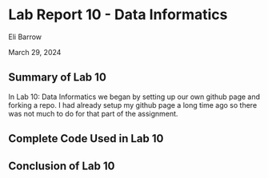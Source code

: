 # Lab Report 10 - Data Informatics
Eli Barrow

March 29, 2024

## Summary of Lab 10 ##
In Lab 10: Data Informatics we began by setting up our own github page and forking a repo. I had already setup my github page a long time ago so there was not much to do for that part of the assignment.


## Complete Code Used in Lab 10 ##


## Conclusion of Lab 10 ##

